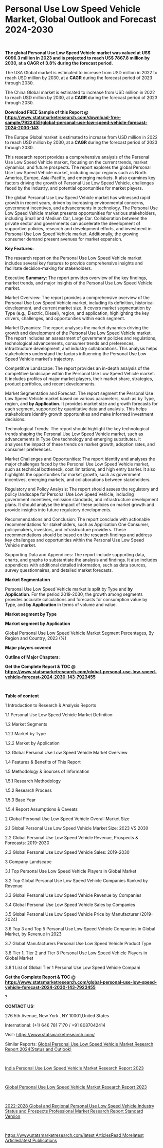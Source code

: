 <h1>Personal Use Low Speed Vehicle Market, Global Outlook and Forecast 2024-2030</h1><br/><p><strong>The global Personal Use Low Speed Vehicle market was valued at US$ 6096.3 million in 2023 and is projected to reach US$ 7867.8 million by 2030, at a <strong>CAGR</strong> of 3.8% during the forecast period.</strong></p>
 
 
 
 <p>The USA Global market is estimated to increase from USD million in 2022 to reach USD million by 2030, at a <strong>CAGR</strong> during the forecast period of 2023 through 2030.</p>
 
 
 
 <p>The China Global market is estimated to increase from USD million in 2022 to reach USD million by 2030, at a <strong>CAGR</strong> during the forecast period of 2023 through 2030.</p>
 
 
 
 <p><strong>Download FREE Sample of this Report @ <a href="https://www.statsmarketresearch.com/download-free-sample/7923455/global-personal-use-low-speed-vehicle-forecast-2024-2030-143">https://www.statsmarketresearch.com/download-free-sample/7923455/global-personal-use-low-speed-vehicle-forecast-2024-2030-143</a></strong></p>
 
 
 
 <p>The Europe Global market is estimated to increase from USD million in 2022 to reach USD million by 2030, at a <strong>CAGR</strong> during the forecast period of 2023 through 2030.</p>
 
 
 
 <p>This research report provides a comprehensive analysis of the Personal Use Low Speed Vehicle market, focusing on the current trends, market dynamics, and future prospects. The report explores the global Personal Use Low Speed Vehicle market, including major regions such as North America, Europe, Asia-Pacific, and emerging markets. It also examines key factors driving the growth of Personal Use Low Speed Vehicle, challenges faced by the industry, and potential opportunities for market players.</p>
 
 
 
 <p>The global Personal Use Low Speed Vehicle market has witnessed rapid growth in recent years, driven by increasing environmental concerns, government incentives, and advancements in technology. The Personal Use Low Speed Vehicle market presents opportunities for various stakeholders, including Small and Medium Car, Large Car. Collaboration between the private sector and governments can accelerate the development of supportive policies, research and development efforts, and investment in Personal Use Low Speed Vehicle market. Additionally, the growing consumer demand present avenues for market expansion.</p>
 
 
 
 <p><strong>Key Features:</strong></p>
 
 
 
 <p>The research report on the Personal Use Low Speed Vehicle market includes several key features to provide comprehensive insights and facilitate decision-making for stakeholders.</p>
 
 
 
 <p>Executive <strong>Summary</strong>: The report provides overview of the key findings, market trends, and major insights of the Personal Use Low Speed Vehicle market.</p>
 
 
 
 <p>Market Overview: The report provides a comprehensive overview of the Personal Use Low Speed Vehicle market, including its definition, historical development, and current market size. It covers market segmentation by Type (e.g., Electric, Diesel), region, and application, highlighting the key drivers, challenges, and opportunities within each segment.</p>
 
 
 
 <p>Market Dynamics: The report analyses the market dynamics driving the growth and development of the Personal Use Low Speed Vehicle market. The report includes an assessment of government policies and regulations, technological advancements, consumer trends and preferences, infrastructure development, and industry collaborations. This analysis helps stakeholders understand the factors influencing the Personal Use Low Speed Vehicle market&#39;s trajectory.</p>
 
 
 
 <p>Competitive Landscape: The report provides an in-depth analysis of the competitive landscape within the Personal Use Low Speed Vehicle market. It includes profiles of major market players, their market share, strategies, product portfolios, and recent developments.</p>
 
 
 
 <p>Market Segmentation and Forecast: The report segment the Personal Use Low Speed Vehicle market based on various parameters, such as by Type, region, and <strong>by Application</strong>. It provides market size and growth forecasts for each segment, supported by quantitative data and analysis. This helps stakeholders identify growth opportunities and make informed investment decisions.</p>
 
 
 
 <p>Technological Trends: The report should highlight the key technological trends shaping the Personal Use Low Speed Vehicle market, such as advancements in Type One technology and emerging substitutes. It analyses the impact of these trends on market growth, adoption rates, and consumer preferences.</p>
 
 
 
 <p>Market Challenges and Opportunities: The report identify and analyses the major challenges faced by the Personal Use Low Speed Vehicle market, such as technical bottleneck, cost limitations, and high entry barrier. It also highlights the opportunities for market growth, such as government incentives, emerging markets, and collaborations between stakeholders.</p>
 
 
 
 <p>Regulatory and Policy Analysis: The report should assess the regulatory and policy landscape for Personal Use Low Speed Vehicle, including government incentives, emission standards, and infrastructure development plans. It should analyse the impact of these policies on market growth and provide insights into future regulatory developments.</p>
 
 
 
 <p>Recommendations and Conclusion: The report conclude with actionable recommendations for stakeholders, such as Application One Consumer, policymakers, investors, and infrastructure providers. These recommendations should be based on the research findings and address key challenges and opportunities within the Personal Use Low Speed Vehicle market.</p>
 
 
 
 <p>Supporting Data and Appendices: The report include supporting data, charts, and graphs to substantiate the analysis and findings. It also includes appendices with additional detailed information, such as data sources, survey questionnaires, and detailed market forecasts.</p>
 
 
 
 <p><strong>Market Segmentation</strong></p>
 
 
 
 <p>Personal Use Low Speed Vehicle market is split by Type and <strong>by Application</strong>. For the period 2019-2030, the growth among segments provides accurate calculations and forecasts for consumption value by Type, and <strong>by Application</strong> in terms of volume and value.</p>
 
 
 
 <p><strong>Market <strong>segment by Type</strong></strong></p>
 
 
 
 <p><strong><strong>Market segment <strong>by Application</strong></strong></strong></p>
 
 
 
 <p>Global Personal Use Low Speed Vehicle Market Segment Percentages, By Region and Country, 2023 (%)</p>
 
 
 
 <p><strong><strong>Major players</strong> covered</strong></p>
 
 
 
 <p><strong>Outline of Major Chapters:</strong></p>
 
 
 
 <div><b>Get the Complete Report & TOC @ <a href="https://www.statsmarketresearch.com/global-personal-use-low-speed-vehicle-forecast-2024-2030-143-7923455">https://www.statsmarketresearch.com/global-personal-use-low-speed-vehicle-forecast-2024-2030-143-7923455</a></b></div>
 
 
 
 <p><br />
 
 <b>Table of content</b></p>
 
 
 
 <p>1 Introduction to Research & Analysis Reports<br />
 
 1.1 Personal Use Low Speed Vehicle Market Definition<br />
 
 1.2 Market Segments<br />
 
 1.2.1 Market by Type<br />
 
 1.2.2 Market by Application<br />
 
 1.3 Global Personal Use Low Speed Vehicle Market Overview<br />
 
 1.4 Features & Benefits of This Report<br />
 
 1.5 Methodology & Sources of Information<br />
 
 1.5.1 Research Methodology<br />
 
 1.5.2 Research Process<br />
 
 1.5.3 Base Year<br />
 
 1.5.4 Report Assumptions & Caveats<br />
 
 2 Global Personal Use Low Speed Vehicle Overall Market Size<br />
 
 2.1 Global Personal Use Low Speed Vehicle Market Size: 2023 VS 2030<br />
 
 2.2 Global Personal Use Low Speed Vehicle Revenue, Prospects & Forecasts: 2019-2030<br />
 
 2.3 Global Personal Use Low Speed Vehicle Sales: 2019-2030<br />
 
 3 Company Landscape<br />
 
 3.1 Top Personal Use Low Speed Vehicle Players in Global Market<br />
 
 3.2 Top Global Personal Use Low Speed Vehicle Companies Ranked by Revenue<br />
 
 3.3 Global Personal Use Low Speed Vehicle Revenue by Companies<br />
 
 3.4 Global Personal Use Low Speed Vehicle Sales by Companies<br />
 
 3.5 Global Personal Use Low Speed Vehicle Price by Manufacturer (2019-2024)<br />
 
 3.6 Top 3 and Top 5 Personal Use Low Speed Vehicle Companies in Global Market, by Revenue in 2023<br />
 
 3.7 Global Manufacturers Personal Use Low Speed Vehicle Product Type<br />
 
 3.8 Tier 1, Tier 2 and Tier 3 Personal Use Low Speed Vehicle Players in Global Market<br />
 
 3.8.1 List of Global Tier 1 Personal Use Low Speed Vehicle Compani</p>
 
 
 
 <div><b>Get the Complete Report & TOC @ <a href="https://www.statsmarketresearch.com/global-personal-use-low-speed-vehicle-forecast-2024-2030-143-7923455">https://www.statsmarketresearch.com/global-personal-use-low-speed-vehicle-forecast-2024-2030-143-7923455</a></b></div>
 
 
 
 <p>? </p>
 
 
 
 <p><b>CONTACT US:</b><br />
 
 276 5th Avenue, New York , NY 10001,United States<br />
 
 International: (+1) 646 781 7170 / +91 8087042414<br />
 
 Visit: <a href="https://www.statsmarketresearch.com/">https://www.statsmarketresearch.com/</a><br />
 
 Similar Reports: <a href="https://www.statsmarketresearch.com/global-personal-use-low-speed-vehicle-forecast-2024-2030-143-7923455">Global Personal Use Low Speed Vehicle Market Research Report 2024(Status and Outlook)</a><br />
 
 <br />
 
 <a href="https://www.statsmarketresearch.com/global-personal-use-low-speed-vehicle-forecast-2024-2030-143-7923455">India Personal Use Low Speed Vehicle Market Research Report 2023</a><br />
 
 <br />
 
 <a href="https://www.statsmarketresearch.com/global-personal-use-low-speed-vehicle-forecast-2024-2030-143-7923455">Global Personal Use Low Speed Vehicle Market Research Report 2023</a><br />
 
 <br />
 
 <a href="https://www.statsmarketresearch.com/global-personal-use-low-speed-vehicle-forecast-2024-2030-143-7923455">2022-2028 Global and Regional Personal Use Low Speed Vehicle Industry Status and Prospects Professional Market Research Report Standard Version</a><br />
 
 <br />
 
 <a href="https://gyeongbokgung.com">https://www.statsmarketresearch.com/</a><a href="https://hallyeomaritime.com">latest Articles</a><a href="https://jingwansa.com">Read More</a><a href="https://nguoiviet.jp/">latest Articles</a><a href="https://www.intelmarketresearch.com/">latest Publications</a></p>